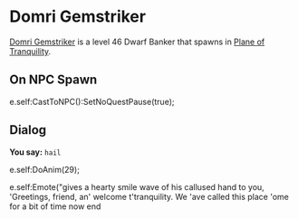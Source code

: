 # Domri Gemstriker



[Domri Gemstriker](/npc/203414) is a level 46 Dwarf Banker that spawns in [Plane of Tranquility](/zone/203).



## On NPC Spawn

e.self:CastToNPC():SetNoQuestPause(true);


## Dialog

**You say:** `hail`



e.self:DoAnim(29);


e.self:Emote("gives a hearty smile wave of his callused hand to you, 'Greetings, friend, an' welcome t'tranquility. We 'ave called this place 'ome for a bit of time now 
end
